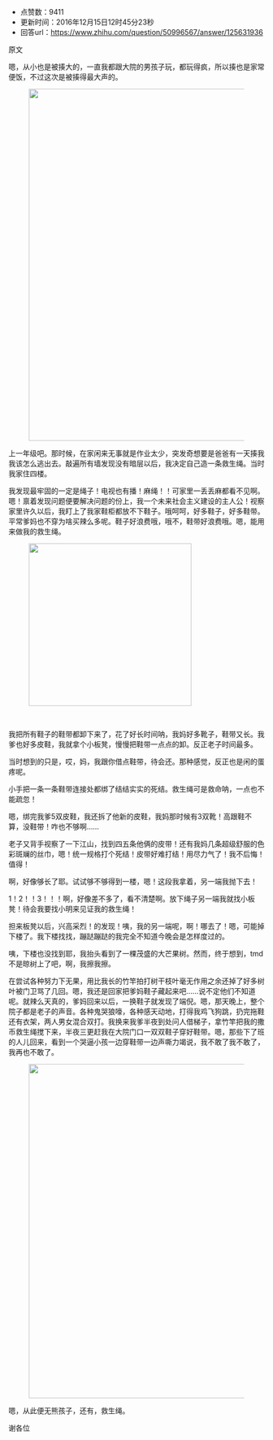 - 点赞数：9411
- 更新时间：2016年12月15日12时45分23秒
- 回答url：https://www.zhihu.com/question/50996567/answer/125631936
<body>
 <p data-pid="6eMOt_BC">原文</p>
 <p data-pid="gzAFgbdx">嗯，从小也是被揍大的，一直我都跟大院的男孩子玩，都玩得疯，所以揍也是家常便饭，不过这次是被揍得最大声的。</p>
 <figure>
  <img data-rawwidth="693" data-rawheight="693" src="https://pica.zhimg.com/50/v2-aed4d0f4350b46e73e8219103ad63c9d_720w.jpg?source=1940ef5c" data-original-token="v2-aed4d0f4350b46e73e8219103ad63c9d" class="origin_image zh-lightbox-thumb" width="693" data-original="https://picx.zhimg.com/v2-aed4d0f4350b46e73e8219103ad63c9d_r.jpg?source=1940ef5c">
 </figure>
 <p data-pid="JBGbAPjG">上一年级吧。那时候，在家闲来无事就是作业太少，突发奇想要是爸爸有一天揍我我该怎么逃出去。敲遍所有墙发现没有暗层以后，我决定自己造一条救生绳。当时我家住四楼。</p>
 <p data-pid="cpxbmDGp">我发现最牢固的一定是绳子！电视也有播！麻绳！！可家里一丢丢麻都看不见啊。嗯！禀着发现问题便要解决问题的份上，我一个未来社会主义建设的主人公！视察家里许久以后，我盯上了我家鞋柜都放不下鞋子。哦呵呵，好多鞋子，好多鞋带。平常爹妈也不穿为啥买辣么多呢。鞋子好浪费哦，哦不，鞋带好浪费哦。嗯，能用来做我的救生绳。</p>
 <figure>
  <img data-rawwidth="320" data-rawheight="480" src="https://pica.zhimg.com/50/7f06bfe79a8dad2623576d3a37a4f416_720w.jpg?source=1940ef5c" data-original-token="7f06bfe79a8dad2623576d3a37a4f416" class="content_image" width="320">
 </figure>
 <br>
 <p data-pid="pU2gsWYi">我把所有鞋子的鞋带都卸下来了，花了好长时间呐，我妈好多靴子，鞋带又长。我爹也好多皮鞋，我就拿个小板凳，慢慢把鞋带一点点的卸。反正老子时间最多。</p>
 <p data-pid="fmVSBD9Y">当时想到的只是，哎，妈，我跟你借点鞋带，待会还。那种感觉，反正也是闲的蛋疼呢。</p>
 <p data-pid="SzH7ml-9">小手把一条一条鞋带连接处都绑了结结实实的死结。救生绳可是救命呐，一点也不能疏忽！</p>
 <p data-pid="eyy3kjA7">嗯，绑完我爹5双皮鞋，我还拆了他新的皮鞋，我妈那时候有3双靴！高跟鞋不算，没鞋带！咋也不够啊……</p>
 <p data-pid="QDjJP1sw">老子又背手视察了一下江山，找到四五条他俩的皮带！还有我妈几条超级舒服的色彩斑斓的丝巾，嗯！统一规格打个死结！皮带好难打结！用尽力气了！我不后悔！值得！</p>
 <p data-pid="w-JRUdca">啊，好像够长了耶。试试够不够得到一楼，嗯！这段我拿着，另一端我抛下去！</p>
 <p data-pid="K_yaYv2d">1！2！！3！！！啊，好像差不多了，看不清楚啊。放下绳子另一端我就找小板凳！待会我要找小明来见证我的救生绳！</p>
 <p data-pid="V4QGTBKW">担来板凳以后，兴高采烈！的发现！咦，我的另一端呢，啊！哪去了！嗯，可能掉下楼了。我下楼找找，蹦跶蹦跶的我完全不知道今晚会是怎样度过的。</p>
 <p data-pid="nM9V1pVD">咦，下楼也没找到耶，我抬头看到了一棵茂盛的大芒果树。然而，终于想到，tmd不是晾树上了吧，啊，我擦我擦。</p>
 <p data-pid="qGhEHMwY">在尝试各种努力下无果，用比我长的竹竿拍打树干枝叶毫无作用之余还掉了好多树叶被门卫骂了几回。嗯，我还是回家把爹妈鞋子藏起来吧……说不定他们不知道呢。就辣么天真的，爹妈回来以后，一换鞋子就发现了端倪。嗯，那天晚上，整个院子都是老子的声音。各种鬼哭狼嚎，各种感天动地，打得我鸡飞狗跳，扔完拖鞋还有衣架，两人男女混合双打。我换来我爹半夜到处问人借梯子，拿竹竿把我的撒币救生绳搅下来，半夜三更赶我在大院门口一双双鞋子穿好鞋带。嗯，那些下了班的人儿回来，看到一个哭逼小孩一边穿鞋带一边声嘶力竭说，我不敢了我不敢了，我再也不敢了。</p>
 <figure>
  <img data-rawwidth="658" data-rawheight="624" src="https://picx.zhimg.com/50/v2-f0d1f526f1fbce2b1e5d3f070cec86eb_720w.jpg?source=1940ef5c" data-original-token="v2-f0d1f526f1fbce2b1e5d3f070cec86eb" class="origin_image zh-lightbox-thumb" width="658" data-original="https://pic1.zhimg.com/v2-f0d1f526f1fbce2b1e5d3f070cec86eb_r.jpg?source=1940ef5c">
 </figure>
 <p data-pid="4tHRZjyv">嗯，从此便无熊孩子，还有，救生绳。</p>
 <p data-pid="x91DPAbM">谢各位</p>
</body>